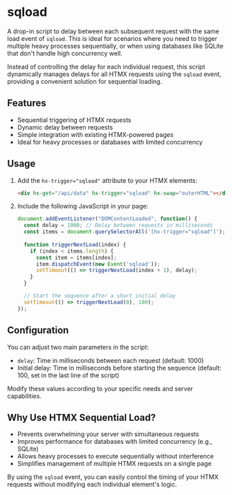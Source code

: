 # sqload

A drop-in script to delay between each subsequent request with the same load event of `sqload`. This is ideal for scenarios where you need to trigger multiple heavy processes sequentially, or when using databases like SQLite that don't handle high concurrency well.

Instead of controlling the delay for each individual request, this script dynamically manages delays for all HTMX requests using the `sqload` event, providing a convenient solution for sequential loading.

## Features

- Sequential triggering of HTMX requests
- Dynamic delay between requests
- Simple integration with existing HTMX-powered pages
- Ideal for heavy processes or databases with limited concurrency

## Usage

1. Add the `hx-trigger="sqload"` attribute to your HTMX elements:

   ```html
   <div hx-get="/api/data" hx-trigger="sqload" hx-swap="outerHTML"></div>
   ```

2. Include the following JavaScript in your page:

   ```javascript
   document.addEventListener("DOMContentLoaded", function() {
     const delay = 1000; // Delay between requests in milliseconds
     const items = document.querySelectorAll('[hx-trigger="sqload"]');
     
     function triggerNextLoad(index) {
       if (index < items.length) {
         const item = items[index];
         item.dispatchEvent(new Event('sqload'));
         setTimeout(() => triggerNextLoad(index + 1), delay);
       }
     }

     // Start the sequence after a short initial delay
     setTimeout(() => triggerNextLoad(0), 100);
   });
   ```

## Configuration

You can adjust two main parameters in the script:

- `delay`: Time in milliseconds between each request (default: 1000)
- Initial delay: Time in milliseconds before starting the sequence (default: 100, set in the last line of the script)

Modify these values according to your specific needs and server capabilities.

## Why Use HTMX Sequential Load?

- Prevents overwhelming your server with simultaneous requests
- Improves performance for databases with limited concurrency (e.g., SQLite)
- Allows heavy processes to execute sequentially without interference
- Simplifies management of multiple HTMX requests on a single page

By using the `sqload` event, you can easily control the timing of your HTMX requests without modifying each individual element's logic.
